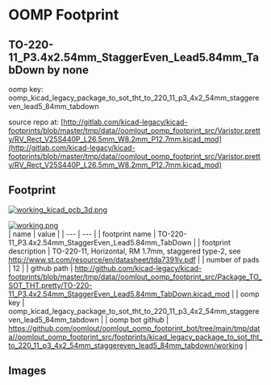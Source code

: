 # OOMP Footprint  
## TO-220-11_P3.4x2.54mm_StaggerEven_Lead5.84mm_TabDown  by none  
  
oomp key: oomp_kicad_legacy_package_to_sot_tht_to_220_11_p3_4x2_54mm_staggereven_lead5_84mm_tabdown  
  
source repo at: [http://gitlab.com/kicad-legacy/kicad-footprints/blob/master/tmp/data//oomlout_oomp_footprint_src/Varistor.pretty/RV_Rect_V25S440P_L26.5mm_W8.2mm_P12.7mm.kicad_mod](http://gitlab.com/kicad-legacy/kicad-footprints/blob/master/tmp/data//oomlout_oomp_footprint_src/Varistor.pretty/RV_Rect_V25S440P_L26.5mm_W8.2mm_P12.7mm.kicad_mod)  
## Footprint  
  
[![working_kicad_pcb_3d.png](working_kicad_pcb_3d_600.png)](working_kicad_pcb_3d.png)  
  
[![working.png](working_600.png)](working.png)  
| name | value | 
| --- | --- | 
| footprint name | TO-220-11_P3.4x2.54mm_StaggerEven_Lead5.84mm_TabDown | 
| footprint description | TO-220-11, Horizontal, RM 1.7mm, staggered type-2, see http://www.st.com/resource/en/datasheet/tda7391lv.pdf | 
| number of pads | 12 | 
| github path | http://github.com/kicad-legacy/kicad-footprints/blob/master/tmp/data//oomlout_oomp_footprint_src/Package_TO_SOT_THT.pretty/TO-220-11_P3.4x2.54mm_StaggerEven_Lead5.84mm_TabDown.kicad_mod | 
| oomp key | oomp_kicad_legacy_package_to_sot_tht_to_220_11_p3_4x2_54mm_staggereven_lead5_84mm_tabdown | 
| oomp bot github | https://github.com/oomlout/oomlout_oomp_footprint_bot/tree/main/tmp/data//oomlout_oomp_footprint_src/footprints/kicad_legacy_package_to_sot_tht_to_220_11_p3_4x2_54mm_staggereven_lead5_84mm_tabdown/working | 
## Images  
